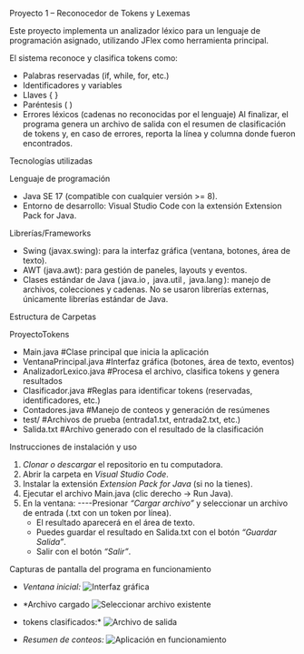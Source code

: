 Proyecto 1 – Reconocedor de Tokens y Lexemas

Este proyecto implementa un analizador léxico para un lenguaje de programación asignado, utilizando JFlex como herramienta principal.

El sistema reconoce y clasifica tokens como:
- Palabras reservadas (if, while, for, etc.)
- Identificadores y variables
- Llaves { }
- Paréntesis ( )
- Errores léxicos (cadenas no reconocidas por el lenguaje)
Al finalizar, el programa genera un archivo de salida con el resumen de clasificación de tokens y, en caso de errores, reporta la línea y columna donde fueron encontrados.

Tecnologías utilizadas

Lenguaje de programación

- Java SE 17 (compatible con cualquier versión >= 8).
- Entorno de desarrollo: Visual Studio Code con la extensión Extension Pack for Java.

Librerías/Frameworks
- Swing (javax.swing): para la interfaz gráfica (ventana, botones, área de texto).
- AWT (java.awt): para gestión de paneles, layouts y eventos.
- Clases estándar de Java (⁠ java.io ⁠, ⁠ java.util ⁠, ⁠ java.lang ⁠): manejo de archivos, colecciones y cadenas.
No se usaron librerías externas, únicamente librerías estándar de Java.

Estructura de Carpetas

ProyectoTokens

- Main.java #Clase principal que inicia la aplicación
- VentanaPrincipal.java #Interfaz gráfica (botones, área de texto, eventos)
- AnalizadorLexico.java #Procesa el archivo, clasifica tokens y genera resultados
- Clasificador.java #Reglas para identificar tokens (reservadas, identificadores, etc.)
- Contadores.java #Manejo de conteos y generación de resúmenes
- test/ #Archivos de prueba (entrada1.txt, entrada2.txt, etc.)
- Salida.txt #Archivo generado con el resultado de la clasificación

Instrucciones de instalación y uso
1. *Clonar o descargar* el repositorio en tu computadora.
2. Abrir la carpeta en *Visual Studio Code*.
3. Instalar la extensión *Extension Pack for Java* (si no la tienes).
4. Ejecutar el archivo Main.java (clic derecho → Run Java).
5. En la ventana:
----Presionar *“Cargar archivo”* y seleccionar un archivo de entrada (.txt con un token por línea).
   - El resultado aparecerá en el área de texto.
   - Puedes guardar el resultado en Salida.txt con el botón *“Guardar Salida”*.
   - Salir con el botón *“Salir”*.

Capturas de pantalla del programa en funcionamiento

- *Ventana inicial:*
  ![Interfaz gráfica](https://github.com/user-attachments/assets/0bf02964-ecff-4433-9eb9-8465c540f6ac)

- *Archivo cargado
  ![Seleccionar archivo existente](https://github.com/user-attachments/assets/bbedc6a2-02c0-4679-9bb7-e9ebe5626e6a)

- tokens clasificados:*
  ![Archivo de salida](https://github.com/user-attachments/assets/c0e01632-6eb6-4d6a-985f-eff2db9d2961)
  
- *Resumen de conteos:*
  ![Aplicación en funcionamiento](https://github.com/user-attachments/assets/00f85f5f-b0e9-4fbd-9c28-174f5fb591d7)

